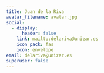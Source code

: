 ```yaml
---
title: Juan de la Riva
avatar_filename: avatar.jpg
social:
  - display:
      header: false
    link: mailto:delariva@unizar.es
    icon_pack: fas
    icon: envelope
email: delariva@unizar.es
superuser: false
---
```

